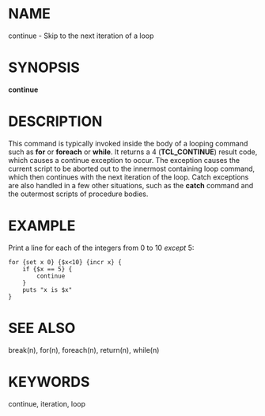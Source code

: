 # NAME

continue - Skip to the next iteration of a loop

# SYNOPSIS

**continue**

# DESCRIPTION

This command is typically invoked inside the body of a looping command
such as **for** or **foreach** or **while**. It returns a 4
(**TCL_CONTINUE**) result code, which causes a continue exception to
occur. The exception causes the current script to be aborted out to the
innermost containing loop command, which then continues with the next
iteration of the loop. Catch exceptions are also handled in a few other
situations, such as the **catch** command and the outermost scripts of
procedure bodies.

# EXAMPLE

Print a line for each of the integers from 0 to 10 *except* 5:

    for {set x 0} {$x<10} {incr x} {
        if {$x == 5} {
            continue
        }
        puts "x is $x"
    }

# SEE ALSO

break(n), for(n), foreach(n), return(n), while(n)

# KEYWORDS

continue, iteration, loop
